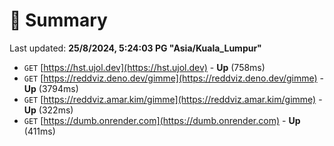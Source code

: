 # 📖 Summary
Last updated: **25/8/2024, 5:24:03 PG "Asia/Kuala_Lumpur"**

- `GET` [https://hst.ujol.dev](https://hst.ujol.dev) - **Up** (758ms)
- `GET` [https://reddviz.deno.dev/gimme](https://reddviz.deno.dev/gimme) - **Up** (3794ms)
- `GET` [https://reddviz.amar.kim/gimme](https://reddviz.amar.kim/gimme) - **Up** (322ms)
- `GET` [https://dumb.onrender.com](https://dumb.onrender.com) - **Up** (411ms)
